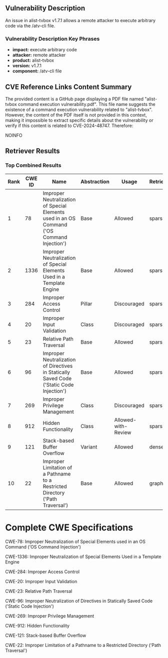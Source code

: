 ## Vulnerability Description
An issue in alist-tvbox v1.7.1 allows a remote attacker to execute arbitrary code via the /atv-cli file.

### Vulnerability Description Key Phrases
- **impact:** execute arbitrary code
- **attacker:** remote attacker
- **product:** alist-tvbox
- **version:** v1.7.1
- **component:** /atv-cli file

## CVE Reference Links Content Summary
The provided content is a GitHub page displaying a PDF file named "alist-tvbox command execution vulnerability.pdf". This file name suggests the existence of a command execution vulnerability related to "alist-tvbox". However, the content of the PDF itself is not provided in this context, making it impossible to extract specific details about the vulnerability or verify if this content is related to CVE-2024-48747. Therefore:

NOINFO

## Retriever Results

### Top Combined Results

| Rank | CWE ID | Name | Abstraction | Usage  | Retrievers | Individual Scores |
|------|--------|------|-------------|-------|------------|-------------------|
| 1 | 78 | Improper Neutralization of Special Elements used in an OS Command ('OS Command Injection') | Base | Allowed | sparse | 0.040 |
| 2 | 1336 | Improper Neutralization of Special Elements Used in a Template Engine | Base | Allowed | sparse | 0.039 |
| 3 | 284 | Improper Access Control | Pillar | Discouraged | sparse | 0.036 |
| 4 | 20 | Improper Input Validation | Class | Discouraged | sparse | 0.036 |
| 5 | 23 | Relative Path Traversal | Base | Allowed | sparse | 0.036 |
| 6 | 96 | Improper Neutralization of Directives in Statically Saved Code ('Static Code Injection') | Base | Allowed | sparse | 0.036 |
| 7 | 269 | Improper Privilege Management | Class | Discouraged | sparse | 0.036 |
| 8 | 912 | Hidden Functionality | Class | Allowed-with-Review | sparse | 0.036 |
| 9 | 121 | Stack-based Buffer Overflow | Variant | Allowed | dense | 0.509 |
| 10 | 22 | Improper Limitation of a Pathname to a Restricted Directory ('Path Traversal') | Base | Allowed | graph | 0.003 |



# Complete CWE Specifications

CWE-78: Improper Neutralization of Special Elements used in an OS Command ('OS Command Injection')

CWE-1336: Improper Neutralization of Special Elements Used in a Template Engine

CWE-284: Improper Access Control

CWE-20: Improper Input Validation

CWE-23: Relative Path Traversal

CWE-96: Improper Neutralization of Directives in Statically Saved Code ('Static Code Injection')

CWE-269: Improper Privilege Management

CWE-912: Hidden Functionality

CWE-121: Stack-based Buffer Overflow

CWE-22: Improper Limitation of a Pathname to a Restricted Directory ('Path Traversal')